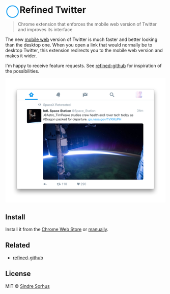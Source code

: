 # <img src="extension/icon.png" width="45" align="left"> Refined Twitter

> Chrome extension that enforces the mobile web version of Twitter and improves its interface

The new [mobile web](https://mobile.twitter.com) version of Twitter is much faster and better looking than the desktop one. When you open a link that would normally be to desktop Twitter, this extension redirects you to the mobile web version and makes it wider.

I'm happy to receive feature requests. See [refined-github](https://github.com/sindresorhus/refined-github#highlights) for inspiration of the possibilities.

![](screenshot.png)


## Install

Install it from the [Chrome Web Store](https://chrome.google.com/webstore/detail/refined-twitter/nlfgmdembofgodcemomfeimamihoknip) or [manually](http://superuser.com/a/247654/6877).


## Related

- [refined-github](https://github.com/sindresorhus/refined-github)


## License

MIT © [Sindre Sorhus](https://sindresorhus.com)
